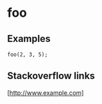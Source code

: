 ---
---

# foo

<div id='template'></div>
<script>
var url = window.location.pathname
var id = /\/([^\/]+)\.html$/.exec(url)[1];
document.title = id;

function reqListener () {
  var data = this.responseText;
  var json = JSON.parse(data);
  document.querySelector('#template').innerHTML =
    "template: " + json[id].template_EN + "</br>" +
    "type: " + json[id].type;
}

var oReq = new XMLHttpRequest();
oReq.addEventListener("load", reqListener);
oReq.open("GET", "ids.json");
oReq.send();
</script>

## Examples

```
foo(2, 3, 5);
```

## Stackoverflow links
[http://www.example.com]
